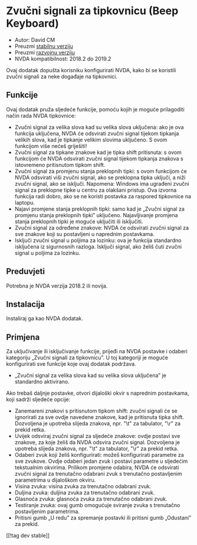# Zvučni signali za tipkovnicu (Beep Keyboard) #

* Autor: David CM
* Preuzmi [stabilnu verziju][1]
* Preuzmi [razvojnu verziju][2]
* NVDA kompatibilnost: 2018.2 do 2019.2

Ovaj dodatak dopušta korisniku konfigurirati NVDA, kako bi se koristili
zvučni signali za neke događaje na tipkovnici.

## Funkcije

Ovaj dodatak pruža sljedeće funkcije, pomoću kojih je moguće prilagoditi
način rada NVDA tipkovnice:

* Zvučni signal za velika slova kad su velika slova uključena: ako je ova
  funkcija uključena, NVDA će odsvirati zvučni signal tijekom tipkanja
  velikih slova, kad je tipkanje velikim slovima uključeno. S ovom funkcijom
  više nećeš griješiti!
* Zvučni signal za tipkane znakove kad je tipka shift pritisnuta: s ovom
  funkcijom će NVDA odsvirati zvučni signal tijekom tipkanja znakova s
  istovremeno pritisnutom tipkom shift.
* Zvučni signal za promjenu stanja preklopnih tipki: s ovom funkcijom će
  NVDA odsvirati viši zvučni signal, ako se preklopna tipka uključi, a niži
  zvučni signal, ako se isključi. Napomena: Windows ima ugrađeni zvučni
  signal za preklopne tipke u centru za olakšani pristup. Ova izvorna
  funkcija radi dobro, ako se ne koristi postavka za raspored tipkovnice na
  laptopu.
* Najavi promjene stanja preklopnih tipki: samo kad je „Zvučni signal za
  promjenu stanja preklopnih tipki” uključeno. Najavljivanje promjena stanja
  preklopnih tipki je moguće uključiti ili isključiti.
* Zvučni signal za određene znakove: NVDA će odsvirati zvučni signal za sve
  znakove koji su postavljeni u naprednim postavkama.
* Isključi zvučni signal u poljima za lozinku: ova je funkcija standardno
  isključena iz sigurnosnih razloga. Isključi signal, ako želiš čuti zvučni
  signal u poljima za lozinku.

## Preduvjeti

Potrebna je NVDA verzija 2018.2 ili novija.

## Instalacija

Instaliraj ga kao NVDA dodatak.

## Primjena

Za uključivanje ili isključivanje funkcije, prijeđi na NVDA postavke i odaberi kategoriju „Zvučni signali za tipkovnicu”. U toj kategoriji je moguće konfigurirati sve funkcije koje ovaj dodatak podržava.  

* „Zvučni signal za velika slova kad su velika slova uključena” je
  standardno aktivirano.

Ako trebaš daljnje postavke, otvori dijaloški okvir s naprednim postavkama,
koji sadrži sljedeće opcije:

* Zanemareni znakovi s pritisnutom tipkom shift: zvučni signali će se
  ignorirati za sve ovdje navedene znakove, kad je pritisnuta tipka
  shift. Dozvoljena je upotreba slijeda znakova, npr. "\t" za tabulator,
  "\r" za prekid retka.
* Uvijek odsviraj zvučni signal za sljedeće znakove: ovdje postavi sve
  znakove, za koje želiš da NVDA odsvira zvučni signal. Dozvoljena je
  upotreba slijeda znakova, npr. "\t" za tabulator, "\r" za prekid retka.
* Odaberi zvuk koji želiš konfigurirati: možeš konfigurirati parametre za
  sve zvukove. Ovdje odaberi jedan zvuk i postavi parametre u sljedećim
  tekstualnim okvirima. Prilikom promjene odabira, NVDA će odsvirati zvučni
  signal za trenutačno odabrani zvuk s trenutačno postavljenim parametrima u
  dijaloškom okviru.
* Visina zvuka: visina zvuka za trenutačno odabrani zvuk.
* Duljina zvuka: duljina zvuka za trenutačno odabrani zvuk.
* Glasnoća zvuka: glasnoća zvuka za trenutačno odabrani zvuk.
* Testiranje zvuka: ovaj gumb omogućuje sviranje zvuka s trenutačno
  postavljenim parametrima.
* Pritisni gumb „U redu” za spremanje postavki ili pritisni gumb „Odustani”
  za prekid.

[[!tag dev stable]]

[1]: https://addons.nvda-project.org/files/get.php?file=beepkeyboard

[2]: https://addons.nvda-project.org/files/get.php?file=beepkeyboard
